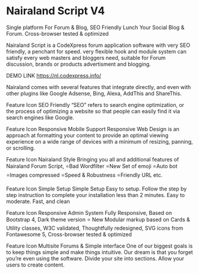 # Nairaland Script V4
Single platform For Forum & Blog, SEO Friendly
Lunch Your Social Blog & Forum.
Cross-browser tested & optimized

Nairaland Script is a CodeXpress forum application software with very SEO friendly, a penchant for speed. very flexible hook and module system can satisfy every web masters and bloggers need, suitable for Forum discussion, brands or products advertisment and blogging.

DEMO LINK https://nl.codexpress.info/

Nairaland comes with several features that integrate directly, and even with other plugins like Google Adsense, Bing, Alexa, AddThis and ShareThis.

Feature Icon
SEO Friendly
“SEO” refers to search engine optimization, or the process of optimizing a website so that people can easily find it via search engines like Google.

Feature Icon
Responsive Mobile Support
Responsive Web Design is an approach at formatting your content to provide an optimal viewing experience on a wide range of devices with a minimum of resizing, panning, or scrolling.

Feature Icon
Nairaland Style
Bringing you all and additional features of Nairaland Forum Script, ⭐️Bad Wordfilter ⭐️New Set of emoji ⭐️Auto bot ⭐️Images compressed ⭐️Speed & Robustness ⭐️Friendly URL etc.

Feature Icon
Simple Setup
Simple Setup Easy to setup. Follow the step by step instruction to complete your installation less than 2 minutes. Easy to moderate. Fast, and clean

Feature Icon
Responsive Admin System
Fully Responsive, Based on Bootstrap 4, Dark theme version ⭐️ New Modular markup based on Cards & Utility classes, W3C validated, Thoughtfully redesigned, SVG icons from Fontawesome 5, Cross-browser tested & optimized

Feature Icon
Multisite Forums & Simple interface
One of our biggest goals is to keep things simple and make things intuitive. Our dream is that you forget you’re even using the software. Divide your site into sections. Allow your users to create content.
